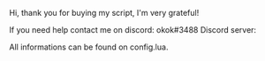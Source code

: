 Hi, thank you for buying my script, I'm very grateful!

If you need help contact me on discord: okok#3488
Discord server: 

All informations can be found on config.lua.